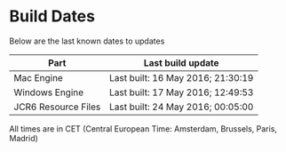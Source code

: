 # Build Dates

Below are the last known dates to updates

Part | Last build update
-----|-----
Mac Engine | Last built: 16 May 2016; 21:30:19
Windows Engine | Last built: 17 May 2016; 12:49:53
JCR6 Resource Files | Last built: 24 May 2016; 00:05:00
All times are in CET (Central European Time: Amsterdam, Brussels, Paris, Madrid)



